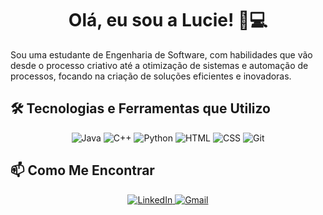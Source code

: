 <div align="center">

# Olá, eu sou a Lucie! 🎨💻

</div>

Sou uma estudante de Engenharia de Software, com habilidades que vão desde o processo criativo até a otimização de sistemas e automação de processos, focando na criação de soluções eficientes e inovadoras. 

## 🛠️ Tecnologias e Ferramentas que Utilizo

<div align="center">
  <img src="https://img.shields.io/badge/Java-007396?style=for-the-badge&logo=java&logoColor=white" alt="Java"/>
  <img src="https://img.shields.io/badge/C++-00599C?style=for-the-badge&logo=cplusplus&logoColor=white" alt="C++"/> 
  <img src="https://img.shields.io/badge/Python-3776AB?style=for-the-badge&logo=python&logoColor=white" alt="Python"/> 
  <img src="https://img.shields.io/badge/HTML5-E34F26?style=for-the-badge&logo=html5&logoColor=white" alt="HTML"/> 
  <img src="https://img.shields.io/badge/CSS3-1572B6?style=for-the-badge&logo=css3&logoColor=white" alt="CSS"/> 
  <img src="https://img.shields.io/badge/Git-F05032?style=for-the-badge&logo=git&logoColor=white" alt="Git"/>
</div>

## 📫 Como Me Encontrar

<p align="center">
  <a href="https://www.linkedin.com/in/lucie-grillo-577051315/" target="_blank">
    <img src="https://img.shields.io/badge/LinkedIn-0A66C2?style=for-the-badge&logo=linkedin&logoColor=white" alt="LinkedIn">
  
  <a href="mailto:luciegrilloaq@gmail.com">
    <img src="https://img.shields.io/badge/Gmail-D14836?style=for-the-badge&logo=gmail&logoColor=white" alt="Gmail">
  
</p>
